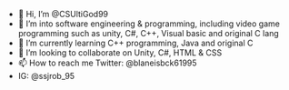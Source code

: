 - 👋 Hi, I’m @CSUltiGod99
- 👀 I’m into software engineering & programming, including video game programming such as unity, C#, C++, Visual basic and original C lang
- 🌱 I’m currently learning C++ programming, Java and original C
- 💞️ I’m looking to collaborate on Unity, C#, HTML & CSS
- 📫 How to reach me Twitter: @blaneisbck61995
- IG: @ssjrob_95


<!---
CSUltiGod99/CSUltiGod99 is a ✨ special ✨ repository because its `README.md` (this file) appears on your GitHub profile.
You can click the Preview link to take a look at your changes.
--->
